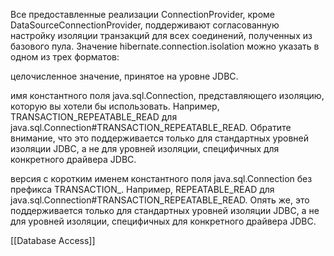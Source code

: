 Все предоставленные реализации ConnectionProvider, кроме DataSourceConnectionProvider, поддерживают согласованную настройку изоляции транзакций для всех соединений, полученных из базового пула. Значение hibernate.connection.isolation можно указать в одном из трех форматов:  
  
целочисленное значение, принятое на уровне JDBC.  
  
имя константного поля java.sql.Connection, представляющего изоляцию, которую вы хотели бы использовать. Например, TRANSACTION_REPEATABLE_READ для java.sql.Connection#TRANSACTION_REPEATABLE_READ. Обратите внимание, что это поддерживается только для стандартных уровней изоляции JDBC, а не для уровней изоляции, специфичных для конкретного драйвера JDBC.  
  
версия с коротким именем константного поля java.sql.Connection без префикса TRANSACTION_. Например, REPEATABLE_READ для java.sql.Connection#TRANSACTION_REPEATABLE_READ. Опять же, это поддерживается только для стандартных уровней изоляции JDBC, а не для уровней изоляции, специфичных для конкретного драйвера JDBC.

[[Database Access]]